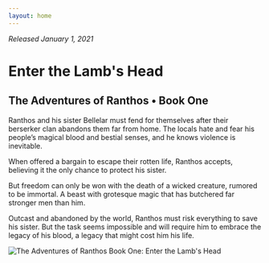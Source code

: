 ```yaml
---
layout: home
---
```


*Released January 1, 2021*
# Enter the Lamb's Head
## The Adventures of Ranthos &bull; Book One

Ranthos and his sister Bellelar must fend for themselves after their berserker clan abandons them far from home. The locals hate and fear his people’s magical blood and bestial senses, and he knows violence is inevitable.

When offered a bargain to escape their rotten life, Ranthos accepts, believing it the only chance to protect his sister.

But freedom can only be won with the death of a wicked creature, rumored to be immortal. A beast with grotesque magic that has butchered far stronger men than him.

Outcast and abandoned by the world, Ranthos must risk everything to save his sister. But the task seems impossible and will require him to embrace the legacy of his blood, a legacy that might cost him his life.

![The Adventures of Ranthos Book One: Enter the Lamb's Head](/uploads/ranthos-1-cover-medium.jpg)